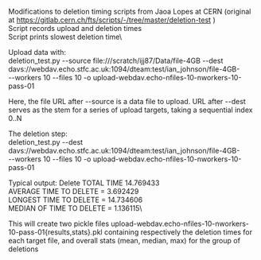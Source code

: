 Modifications to deletion timing scripts from Jaoa Lopes at CERN (original at 
https://gitlab.cern.ch/fts/scripts/-/tree/master/deletion-test )\
Script records upload and deletion times\
Script prints slowest deletion time\

Upload data with:\
deletion_test.py --source file:///scratch/ijj87/Data/file-4GB --dest davs://webdav.echo.stfc.ac.uk:1094/dteam:test/ian_johnson/file-4GB- \
--workers 10 --files 10 -o upload-webdav.echo-nfiles-10-nworkers-10-pass-01 

Here, the file URL after --source is a data file to upload. URL after --dest serves as the stem for a series of upload targets, taking a sequential index 0..N

The deletion step:\
deletion_test.py --dest davs://webdav.echo.stfc.ac.uk:1094/dteam:test/ian_johnson/file-4GB- \
--workers 10 --files 10 -o upload-webdav.echo-nfiles-10-nworkers-10-pass-01

Typical output:
Delete TOTAL TIME 14.769433\
AVERAGE TIME TO DELETE = 3.692429\
LONGEST TIME TO DELETE = 14.734606\
MEDIAN OF TIME TO DELETE = 1.136115\

This will create two pickle files upload-webdav.echo-nfiles-10-nworkers-10-pass-01{results,stats}.pkl containing respectively the deletion times for each target file, 
and overall stats (mean, median, max) for the group of deletions

